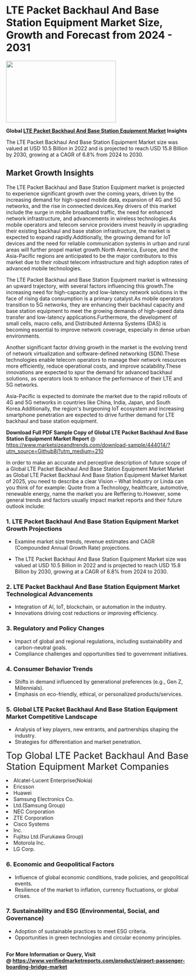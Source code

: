<H1>LTE Packet Backhaul And Base Station Equipment Market Size, Growth and Forecast from 2024 - 2031</H1><img class="aligncenter size-medium wp-image-584254" src="https://thirdeyenews.in/wp-content/uploads/2024/09/Global-Market-Research-300x168.jpeg" alt="" width="300" height="168" /><p><strong>Global&nbsp;<a href="https://www.marketsizeandtrends.com/download-sample/444014/?utm_source=Github8j?utm_medium=210">LTE Packet Backhaul And Base Station Equipment Market</a> Insights</strong></p><p>The LTE Packet Backhaul And Base Station Equipment Market size was valued at USD 10.5 Billion in 2022 and is projected to reach USD 15.8 Billion by 2030, growing at a CAGR of 6.8% from 2024 to 2030.</p><p><h2>Market Growth Insights</h2> <p>The LTE Packet Backhaul and Base Station Equipment market is projected to experience significant growth over the coming years, driven by the increasing demand for high-speed mobile data, expansion of 4G and 5G networks, and the rise in connected devices.Key drivers of this market include the surge in mobile broadband traffic, the need for enhanced network infrastructure, and advancements in wireless technologies.As mobile operators and telecom service providers invest heavily in upgrading their existing backhaul and base station infrastructure, the market is expected to expand rapidly.Additionally, the growing demand for IoT devices and the need for reliable communication systems in urban and rural areas will further propel market growth.North America, Europe, and the Asia-Pacific regions are anticipated to be the major contributors to this market due to their robust telecom infrastructure and high adoption rates of advanced mobile technologies.</p> <p>The LTE Packet Backhaul and Base Station Equipment market is witnessing an upward trajectory, with several factors influencing this growth.The increasing need for high-capacity and low-latency network solutions in the face of rising data consumption is a primary catalyst.As mobile operators transition to 5G networks, they are enhancing their backhaul capacity and base station equipment to meet the growing demands of high-speed data transfer and low-latency applications.Furthermore, the development of small cells, macro cells, and Distributed Antenna Systems (DAS) is becoming essential to improve network coverage, especially in dense urban environments.</p> <p>Another significant factor driving growth in the market is the evolving trend of network virtualization and software-defined networking (SDN).These technologies enable telecom operators to manage their network resources more efficiently, reduce operational costs, and improve scalability.These innovations are expected to spur the demand for advanced backhaul solutions, as operators look to enhance the performance of their LTE and 5G networks.</p> <p>Asia-Pacific is expected to dominate the market due to the rapid rollouts of 4G and 5G networks in countries like China, India, Japan, and South Korea.Additionally, the region's burgeoning IoT ecosystem and increasing smartphone penetration are expected to drive further demand for LTE backhaul and base station equipment.</p> <p><span class=""><strong>Download Full PDF Sample Copy of Global LTE Packet Backhaul And Base Station Equipment Market Report</strong> @ <a href="https://www.marketsizeandtrends.com/download-sample/444014/?utm_source=Github8j?utm_medium=210" target="_blank">https://www.marketsizeandtrends.com/download-sample/444014/?utm_source=Github8j?utm_medium=210</a></span></p><p>In order to make an accurate and perceptive description of future scope of a Global&nbsp;LTE Packet Backhaul And Base Station Equipment Market Market as Global&nbsp;LTE Packet Backhaul And Base Station Equipment Market Market of 2025, you need to describe a clear Vision &ndash; What Industry or Linda can you think of for example: Quote from a Technology, healthcare, automotive, renewable energy, name the market you are Reffering to.However, some general trends and factors usually impact market reports and their future outlook include:</p><h3>1.&nbsp;<strong>LTE Packet Backhaul And Base Station Equipment Market Growth Projections</strong></h3><ul><li>Examine market size trends, revenue estimates and CAGR (Compounded Annual Growth Rate) projections.</li><li><p>The LTE Packet Backhaul And Base Station Equipment Market size was valued at USD 10.5 Billion in 2022 and is projected to reach USD 15.8 Billion by 2030, growing at a CAGR of 6.8% from 2024 to 2030.</p></li></ul><h3>2.&nbsp;<strong>LTE Packet Backhaul And Base Station Equipment Market Technological Advancements</strong></h3><ul><li>Integration of AI, IoT, blockchain, or automation in the industry.</li><li>Innovations driving cost reductions or improving efficiency.</li></ul><h3>3.&nbsp;<strong>Regulatory and Policy Changes</strong></h3><ul><li>Impact of global and regional regulations, including sustainability and carbon-neutral goals.</li><li>Compliance challenges and opportunities tied to government initiatives.</li></ul><h3>4.&nbsp;<strong>Consumer Behavior Trends</strong></h3><ul><li>Shifts in demand influenced by generational preferences (e.g., Gen Z, Millennials).</li><li>Emphasis on eco-friendly, ethical, or personalized products/services.</li></ul><h3>5.&nbsp;<strong>Global LTE Packet Backhaul And Base Station Equipment Market Competitive Landscape</strong></h3><ul><li>Analysis of key players, new entrants, and partnerships shaping the industry.</li><li>Strategies for differentiation and market penetration.</li></ul><p data-pm-slice="1 1 []"><span style="color: inherit; font-family: inherit; font-size: 25px;">Top Global LTE Packet Backhaul And Base Station Equipment Market Companies</span></p><div class="" data-test-id=""><p><li>Alcatel-Lucent Enterprise(Nokia)</li><li> Ericsson</li><li> Huawei</li><li> Samsung Electronics Co.</li><li> Ltd.(Samsung Group)</li><li> NEC Corporation</li><li> ZTE Corporation</li><li> Cisco Systems</li><li> Inc.</li><li> Fujitsu Ltd.(Furukawa Group)</li><li> Motorola Inc.</li><li> LG Corp.</li></p></div><h3>6.&nbsp;<strong>Economic and Geopolitical Factors</strong></h3><ul><li>Influence of global economic conditions, trade policies, and geopolitical events.</li><li>Resilience of the market to inflation, currency fluctuations, or global crises.</li></ul><h3>7.&nbsp;<strong>Sustainability and ESG (Environmental, Social, and Governance)</strong></h3><ul><li>Adoption of sustainable practices to meet ESG criteria.</li><li>Opportunities in green technologies and circular economy principles.</li></ul><h2><strong style="font-size: 14px;">For More Information or Query, Visit @&nbsp;</strong><a style="background-color: #ffffff; font-size: 14px;" href="https://www.marketsizeandtrends.com/report/lte-packet-backhaul-and-base-station-equipment-market/" target="_blank">https://www.verifiedmarketreports.com/product/airport-passenger-boarding-bridge-market</a></h2>